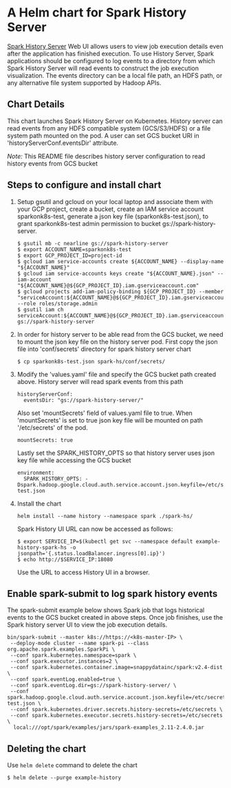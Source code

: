 # A Helm chart for Spark History Server
[Spark History Server](https://spark.apache.org/docs/latest/monitoring.html#viewing-after-the-fact) Web UI 
allows users to view job execution details even after the application has finished execution. To use History Server, 
Spark applications should be configured to log events to a directory from which Spark History Server will read events
to construct the job execution visualization. The events directory can be a local file path, an HDFS path, or any alternative 
file system supported by Hadoop APIs. 

## Chart Details
This chart launches Spark History Server on Kubernetes. History server can read events from any 
HDFS compatible system (GCS/S3/HDFS) or a file system path mounted on the pod. A user can set GCS bucket 
URI in 'historyServerConf.eventsDir' attribute. 

*Note:* This README file describes history server configuration to read history events from GCS bucket
 
## Steps to configure and install chart

1. Setup gsutil and gcloud on your local laptop and associate them with your GCP project, create a bucket, 
create an IAM service account sparkonk8s-test, generate a json key file (sparkonk8s-test.json), to grant sparkonk8s-test 
admin permission to bucket gs://spark-history-server.

    ```
    $ gsutil mb -c nearline gs://spark-history-server
    $ export ACCOUNT_NAME=sparkonk8s-test
    $ export GCP_PROJECT_ID=project-id
    $ gcloud iam service-accounts create ${ACCOUNT_NAME} --display-name "${ACCOUNT_NAME}"
    $ gcloud iam service-accounts keys create "${ACCOUNT_NAME}.json" --iam-account "${ACCOUNT_NAME}@${GCP_PROJECT_ID}.iam.gserviceaccount.com"
    $ gcloud projects add-iam-policy-binding ${GCP_PROJECT_ID} --member "serviceAccount:${ACCOUNT_NAME}@${GCP_PROJECT_ID}.iam.gserviceaccount.com" --role roles/storage.admin
    $ gsutil iam ch serviceAccount:${ACCOUNT_NAME}@${GCP_PROJECT_ID}.iam.gserviceaccount.com:objectAdmin gs://spark-history-server
    ```
    
2.  In order for history server to be able read from the GCS bucket, we need 
    to mount the json key file on the history server pod. First copy the json file into 'conf/secrets' 
    directory for spark history server chart
    
    ```
    $ cp sparkonk8s-test.json spark-hs/conf/secrets/
    ```
    
3.  Modify the 'values.yaml' file and specify the GCS bucket path created above. History server 
    will read spark events from this path 
    
    ```
    historyServerConf:
      eventsDir: "gs://spark-history-server/"
    ```
        
    Also set 'mountSecrets' field of values.yaml file to true. When 'mountSecrets' 
    is set to true json key file will be mounted on path '/etc/secrets' of the pod.  
    
    ```
    mountSecrets: true
    ```
    
    Lastly set the SPARK_HISTORY_OPTS so that history server uses json key file while 
    accessing the GCS bucket  
    
    ```
    environment:
      SPARK_HISTORY_OPTS: -Dspark.hadoop.google.cloud.auth.service.account.json.keyfile=/etc/secrets/sparkonk8s-test.json
    ```

4.  Install the chart
    ```
    helm install --name history --namespace spark ./spark-hs/
    ```
    
    Spark History UI URL can now be accessed as follows:
    ```
    $ export SERVICE_IP=$(kubectl get svc --namespace default example-history-spark-hs -o jsonpath='{.status.loadBalancer.ingress[0].ip}')
    $ echo http://$SERVICE_IP:18080
    ```
    Use the URL to access History UI in a browser.
        
## Enable spark-submit to log spark history events
The spark-submit example below shows Spark job that logs historical events 
to the GCS bucket created in above steps. Once job finishes, use the 
Spark history server UI to view the job execution details.

 ```
 bin/spark-submit --master k8s://https://<k8s-master-IP> \
  --deploy-mode cluster --name spark-pi --class org.apache.spark.examples.SparkPi \
  --conf spark.kubernetes.namespace=spark \
  --conf spark.executor.instances=2 \
  --conf spark.kubernetes.container.image=snappydatainc/spark:v2.4-dist \
  --conf spark.eventLog.enabled=true \
  --conf spark.eventLog.dir=gs://spark-history-server/ \
  --conf spark.hadoop.google.cloud.auth.service.account.json.keyfile=/etc/secrets/sparkonk8s-test.json \
  --conf spark.kubernetes.driver.secrets.history-secrets=/etc/secrets \
  --conf spark.kubernetes.executor.secrets.history-secrets=/etc/secrets \
   local:///opt/spark/examples/jars/spark-examples_2.11-2.4.0.jar
 ```

     
## Deleting the chart
Use `helm delete` command to delete the chart
   ```
   $ helm delete --purge example-history
   ```
